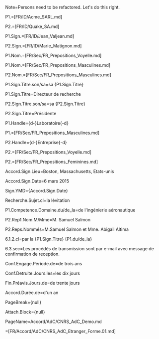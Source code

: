 Note=Persons need to be refactored.  Let's do this right.

P1.=[FR/ID/Acme_SARL.md]

P2.=[FR/ID/Quake_SA.md]

P1.Sign.=[FR/ID/Jean_Valjean.md]

P2.Sign.=[FR/ID/Marie_Matignon.md]
  
P1.Nom.=[FR/Sec/FR_Prepositions_Voyelle.md]

P1.Nom.=[FR/Sec/FR_Prepositions_Masculines.md]

P2.Nom.=[FR/Sec/FR_Prepositions_Masculines.md]
 
P1.Sign.Titre.son/sa=sa {P1.Sign.Titre}

P1.Sign.Titre=Directeur de recherche

P2.Sign.Titre.son/sa=sa {P2.Sign.Titre}

P2.Sign.Titre=Présidente

P1.Handle={d-}Laboratoire{-d}

P1.=[FR/Sec/FR_Prepositions_Masculines.md]

P2.Handle={d-}Entreprise{-d}

P2.=[FR/Sec/FR_Prepositions_Voyelle.md]

P2.=[FR/Sec/FR_Prepositions_Feminines.md]

Accord.Sign.Lieu=Boston, Massachusetts, Etats-unis

Accord.Sign.Date=6 mars 2015

Sign.YMD={Accord.Sign.Date}

Recherche.Sujet.cl=la lévitation

P1.Competence.Domaine.du/de_la=de l'ingénierie aéronautique

P2.Rep1.Nom.M/Mme=M. Samuel Salmon

P2.Reps.Nommés=M.Samuel Salmon et Mme. Abigail Altima

6.1.2.cl=par la {P1.Sign.Titre} {P1.du/de_la}

6.3.sec=Les procédés de transmission sont par e-mail avec message de confirmation de reception.

Conf.Engage.Période.de=de trois ans

Conf.Detruite.Jours.les=les dix jours

Fin.Préavis.Jours.de=de trente jours

Accord.Durée.de=d'un an

PageBreak={null}

Attach.Block={null}

PageName=Accord/AdC/CNRS_AdC_Demo.md

=[FR/Accord/AdC/CNRS_AdC_Etranger_Forme.01.md]